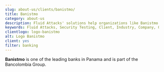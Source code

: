 ```yaml
---
slug: about-us/clients/banistmo/
title: Banistmo
category: about-us
description: Fluid Attacks' solutions help organizations like Banistmo to identify security vulnerabilities in their systems and manage their attack surfaces.
keywords: Fluid Attacks, Security Testing, Client, Industry, Company, Organization, Pentesting, Ethical Hacking, Banistmo
clientlogo: logo-banistmo
alt: Logo Banistmo
client: yes
filter: banking
---
```


**Banistmo** is one of the leading banks in Panama
and is part of the Bancolombia Group.
